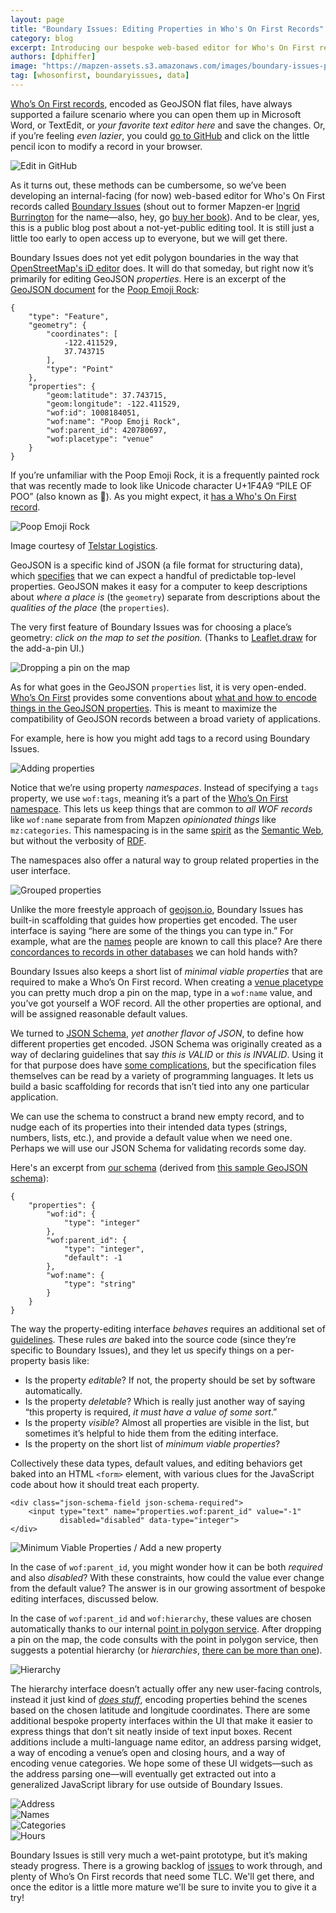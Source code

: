 ```yaml
---
layout: page
title: "Boundary Issues: Editing Properties in Who's On First Records"
category: blog
excerpt: Introducing our bespoke web-based editor for Who's On First records—helping GeoJSON help you.
authors: [dphiffer]
image: "https://mapzen-assets.s3.amazonaws.com/images/boundary-issues-properties/grouped-properties.gif"
tag: [whosonfirst, boundaryissues, data]
---
```




[Who’s On First records](https://whosonfirst.mapzen.com/), encoded as GeoJSON flat files, have always supported a failure scenario where you can open them up in Microsoft Word, or TextEdit, or *your favorite text editor here* and save the changes. Or, if you’re feeling *even lazier*, you could [go to GitHub](https://github.com/whosonfirst-data/whosonfirst-data) and click on the little pencil icon to modify a record in your browser.

![Edit in GitHub](https://mapzen-assets.s3.amazonaws.com/images/boundary-issues-properties/edit-button.gif)

As it turns out, these methods can be cumbersome, so we’ve been developing an internal-facing (for now) web-based editor for Who's On First records called [Boundary Issues](https://github.com/whosonfirst/whosonfirst-www-boundaryissues/) (shout out to former Mapzen-er [Ingrid Burrington](https://twitter.com/lifewinning) for the name—also, hey, go [buy her book](http://www.mhpbooks.com/books/networks-of-new-york/)). And to be clear, yes, this is a public blog post about a not-yet-public editing tool. It is still just a little too early to open access up to everyone, but we will get there.

Boundary Issues does not yet edit polygon boundaries in the way that [OpenStreetMap's iD editor](http://www.openstreetmap.org/edit?editor=id) does. It will do that someday, but right now it’s primarily for editing GeoJSON _properties_. Here is an excerpt of the [GeoJSON document](https://whosonfirst.mapzen.com/data/100/818/405/1/1008184051.geojson) for the [Poop Emoji Rock](https://bernalwood.com/2016/08/29/bernal-rock-transformed-into-beloved-poop-emoji/):

	{
		"type": "Feature",
		"geometry": {
			"coordinates": [
				-122.411529,
				37.743715
			],
			"type": "Point"
		},
		"properties": {
			"geom:latitude": 37.743715,
			"geom:longitude": -122.411529,
			"wof:id": 1008184051,
			"wof:name": "Poop Emoji Rock",
			"wof:parent_id": 420780697,
			"wof:placetype": "venue"
		}
	}

If you’re unfamiliar with the Poop Emoji Rock, it is a frequently painted rock that was recently made to look like Unicode character U+1F4A9 “PILE OF POO” (also known as 💩). As you might expect, it [has a Who's On First record](https://twitter.com/alloftheplaces/status/770793279969374208).

![Poop Emoji Rock](https://mapzen-assets.s3.amazonaws.com/images/boundary-issues-properties/poop-emoji-rock.jpg)

<p class="caption">Image courtesy of <a href="https://bernalwood.com/2016/08/29/bernal-rock-transformed-into-beloved-poop-emoji/">Telstar Logistics</a>.</p>

GeoJSON is a specific kind of JSON (a file format for structuring data), which [specifies](https://tools.ietf.org/html/rfc7946) that we can expect a handful of predictable top-level properties. GeoJSON makes it easy for a computer to keep descriptions about *where a place is* (the `geometry`) separate from descriptions about the *qualities of the place* (the `properties`).

The very first feature of Boundary Issues was for choosing a place’s geometry: _click on the map to set the position._ (Thanks to [Leaflet.draw](https://github.com/Leaflet/Leaflet.draw) for the add-a-pin UI.)

![Dropping a pin on the map](https://mapzen-assets.s3.amazonaws.com/images/boundary-issues-properties/drop-pin.gif)

As for what goes in the GeoJSON `properties` list, it is very open-ended. [Who’s On First](https://mapzen.com/blog/who-s-on-first/) provides some conventions about [what and how to encode things in the GeoJSON properties](https://github.com/whosonfirst/whosonfirst-properties). This is meant to maximize the compatibility of GeoJSON records between a broad variety of applications.

For example, here is how you might add tags to a record using Boundary Issues.

![Adding properties](https://mapzen-assets.s3.amazonaws.com/images/boundary-issues-properties/add-properties.gif)

Notice that we’re using property _namespaces_. Instead of specifying a `tags` property, we use `wof:tags`, meaning it’s a part of the [Who’s On First namespace](https://github.com/whosonfirst/whosonfirst-properties/blob/master/properties/wof.md). This lets us keep things that are common to _all WOF records_ like `wof:name` separate from from Mapzen _opinionated things_ like `mz:categories`. This namespacing is in the same [spirit](https://en.wikipedia.org/wiki/Triplestore) as the [Semantic Web](https://en.wikipedia.org/wiki/Semantic_Web), but without the verbosity of [RDF](https://en.wikipedia.org/wiki/Resource_Description_Framework#Examples).

The namespaces also offer a natural way to group related properties in the user interface.

![Grouped properties](https://mapzen-assets.s3.amazonaws.com/images/boundary-issues-properties/grouped-properties.gif)

Unlike the more freestyle approach of [geojson.io](http://geojson.io/),  Boundary Issues has built-in scaffolding that guides how properties get encoded. The user interface is saying “here are some of the things you can type in.” For example, what are the [names](https://github.com/whosonfirst/whosonfirst-names) people are known to call this place? Are there [concordances to records in other databases](https://github.com/whosonfirst/whosonfirst-properties/blob/master/properties/wof.md#concordances) we can hold hands with?

Boundary Issues also keeps a short list of _minimal viable properties_ that are required to make a Who’s On First record. When creating a [venue placetype](https://github.com/whosonfirst/whosonfirst-placetypes/blob/master/placetypes/venue.json) you can pretty much drop a pin on the map, type in a `wof:name` value, and you’ve got yourself a WOF record. All the other properties are optional, and will be assigned reasonable default values.

We turned to [JSON Schema](http://json-schema.org/), _yet another flavor of JSON_, to define how different properties get encoded. JSON Schema was originally created as a way of declaring guidelines that say _this is VALID_ or _this is INVALID_. Using it for that purpose does have [some complications](https://www.tbray.org/ongoing/When/201x/2016/04/30/JSON-Schema-funnies), but the specification files themselves can be read by a variety of programming languages. It lets us build a basic scaffolding for records that isn’t tied into any one particular application.

We can use the schema to construct a brand new empty record, and to nudge each of its properties into their intended data types (strings, numbers, lists, etc.), and provide a default value when we need one. Perhaps we will use our JSON Schema for validating records some day.

Here's an excerpt from [our schema](https://github.com/whosonfirst/whosonfirst-json-schema/blob/master/schema/whosonfirst.schema) (derived from [this sample GeoJSON schema](https://github.com/fge/sample-json-schemas/blob/master/geojson/geojson.json)):

	{
		"properties": {
			"wof:id": {
				"type": "integer"
			},
			"wof:parent_id": {
				"type": "integer",
				"default": -1
			},
			"wof:name": {
				"type": "string"
			}
		}
	}

The way the property-editing interface _behaves_ requires an additional set of [guidelines](https://github.com/whosonfirst/whosonfirst-www-boundaryissues/blob/master/www/include/lib_wof_render.php#L44-L133). These rules _are_ baked into the source code (since they’re specific to Boundary Issues), and they let us specify things on a per-property basis like:

- Is the property _editable_? If not, the property should be set by software automatically.
- Is the property _deletable_? Which is really just another way of saying “this property is required, _it must have a value of some sort_.”
- Is the property _visible_? Almost all properties are visible in the list, but sometimes it’s helpful to hide them from the editing interface.
- Is the property on the short list of _minimum viable properties_?

Collectively these data types, default values, and editing behaviors get baked into an HTML `<form>` element, with various clues for the JavaScript code about how it should treat each property.

	<div class="json-schema-field json-schema-required">
		<input type="text" name="properties.wof:parent_id" value="-1"
		       disabled="disabled" data-type="integer">
	</div>

![Minimum Viable Properties / Add a new property](https://mapzen-assets.s3.amazonaws.com/images/boundary-issues-properties/minimum-viable.png)

In the case of `wof:parent_id`, you might wonder how it can be both _required_ and also _disabled_? With these constraints, how could the value ever change from the default value? The answer is in our growing assortment of bespoke editing interfaces, discussed below.


In the case of `wof:parent_id` and `wof:hierarchy`, these values are chosen automatically thanks to our internal [point in polygon service](https://github.com/whosonfirst/go-whosonfirst-pip). After dropping a pin on the map, the code consults with the point in polygon service, then suggests a potential hierarchy (or _hierarchies_, [there can be more than one](https://github.com/whosonfirst/whosonfirst-placetypes#hierarchies)).

![Hierarchy](https://mapzen-assets.s3.amazonaws.com/images/boundary-issues-properties/hierarchy.png)

The hierarchy interface doesn’t actually offer any new user-facing controls, instead it just kind of [_does stuff_](http://lifewinning.com/tag/magic/), encoding properties behind the scenes based on the chosen latitude and longitude coordinates. There are some additional bespoke property interfaces within the UI that make it easier to express things that don’t sit neatly inside of text input boxes. Recent additions include a multi-language name editor, an address parsing widget, a way of encoding a venue’s open and closing hours, and a way of encoding venue categories. We hope some of these UI widgets—such as the address parsing one—will eventually get extracted out into a generalized JavaScript library for use outside of Boundary Issues.

<div class="row">
	<div class="col-sm-6"><img src="https://mapzen-assets.s3.amazonaws.com/images/boundary-issues-properties/libpostal_bi_address.gif" alt="Address"></div>
	<div class="col-sm-6"><img src="https://mapzen-assets.s3.amazonaws.com/images/boundary-issues-properties/names.gif" alt="Names"></div>
</div>
<div class="row">
	<div class="col-sm-6"><img src="https://mapzen-assets.s3.amazonaws.com/images/boundary-issues-properties/category.gif" alt="Categories"></div>
	<div class="col-sm-6"><img src="https://mapzen-assets.s3.amazonaws.com/images/boundary-issues-properties/hours.gif" alt="Hours"></div>
</div>

Boundary Issues is still very much a wet-paint prototype, but it’s making steady progress. There is a growing backlog of [issues](https://github.com/whosonfirst/whosonfirst-www-boundaryissues/issues) to work through, and plenty of Who’s On First records that need some TLC. We'll get there, and once the editor is a little more mature we'll be sure to invite you to give it a try!
